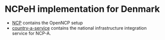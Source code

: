 # NCPeH implementation for Denmark

- [NCP](./NCP) contains the OpenNCP setup
- [country-a-service](./country-a-service) contains the national infrastructure integration service for NCP-A.
